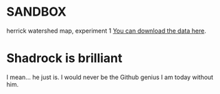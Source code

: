 # SANDBOX
herrick watershed map, experiment 1
[You can download the data here](https://github.com/Mlle-Genevieve/SANDBOX/blob/master/DATA/Walking%2020151005%20herrick%20s3/Walking%202015-10-05%20herrick%20s3.gpx).
# Shadrock is brilliant
I mean... he just is. I would never be the Github genius I am today without him. 
